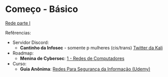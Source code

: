 # Começo - Básico

[Rede parte I ](/redes/redes-iniciante/parte1/0.menu.md)

Refêrencias:

- Servidor Discord:
  - **Cantinho da Infosec** - somente p mulheres (cis/trans) [Twitter da Kali](https://mobile.twitter.com/K4L1_FS/status/1527041712648081408)
- Roadmap:
  - **Menina de Cybersec**: [1 - Redes de Computadores](https://meninadecybersec.notion.site/Bases-de-Tecnologia-99c0751cf5b44cb192a497f23b41b11f)
- Curso:
  - **Guia Anônima**: [Redes Para Segurança da Informação (Udemy)](https://www.udemy.com/course/redes-para-seguranca-da-informacao/)

